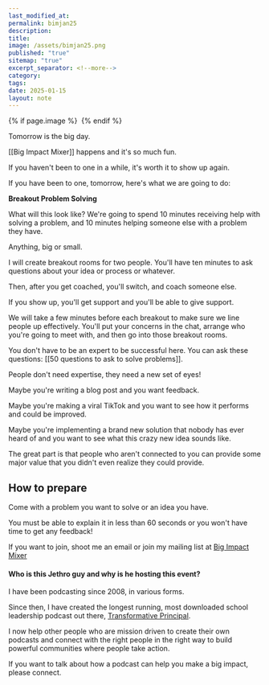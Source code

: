```yaml
---
last_modified_at: 
permalink: bimjan25
description: 
title: 
image: /assets/bimjan25.png
published: "true"
sitemap: "true"
excerpt_separator: <!--more-->
category: 
tags: 
date: 2025-01-15
layout: note
---
```



{% if page.image %} <img src="{{ page.image }}" alt=""> {% endif %}

Tomorrow is the big day. 

[[Big Impact Mixer]] happens and it's so much fun. 

If you haven't been to one in a while, it's worth it to show up again. 

If you have been to one, tomorrow, here's what we are going to do: 

**Breakout Problem Solving**

What will this look like? We're going to spend 10 minutes receiving help with solving a problem, and 10 minutes helping someone else with a problem they have. 

Anything, big or small. 

I will create breakout rooms for two people. You'll have ten minutes to ask questions about your idea or process or whatever. 

Then, after you get coached, you'll switch, and coach someone else. 

If you show up, you'll get support and you'll be able to give support. 

We will take a few minutes before each breakout to make sure we line people up effectively. You'll put your concerns in the chat, arrange who you're going to meet with, and then go into those breakout rooms. 

You don't have to be an expert to be successful here. You can ask these questions: [[50 questions to ask to solve problems]].

People don't need expertise, they need a new set of eyes! 

Maybe you're writing a blog post and you want feedback. 

Maybe you're making a viral TikTok and you want to see how it performs and could be improved.

Maybe you're implementing a brand new solution that nobody has ever heard of and you want to see what this crazy new idea sounds like. 

The great part is that people who aren't connected to you can provide some major value that you didn't even realize they could provide. 

## How to prepare
Come with a problem you want to solve or an idea you have. 

You must be able to explain it in less than 60 seconds or you won't have time to get any feedback! 

If you want to join, shoot me an email or join my mailing list at [Big Impact Mixer](https://bigimpactmixer.com)
#### Who is this Jethro guy and why is he hosting this event? 

I have been podcasting since 2008, in various forms. 

Since then, I have created the longest running, most downloaded school leadership podcast out there, [Transformative Principal](https://transformativeprincipal.org). 

I now help other people who are mission driven to create their own podcasts and connect with the right people in the right way to build powerful communities where people take action. 

If you want to talk about how a podcast can help you make a big impact, please connect.